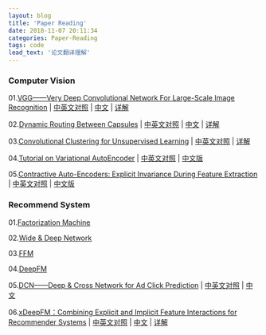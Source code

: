 ```yaml
---
layout: blog
title: 'Paper Reading'
date: 2018-11-07 20:11:34
categories: Paper-Reading
tags: code
lead_text: '论文翻译理解'
---
```


### Computer Vision
01.[VGG——Very Deep Convolutional Network For Large-Scale Image Recognition](http://xueshu.baidu.com/s?wd=paperuri%3A%282801f41808e377a1897a3887b6758c59%29&filter=sc_long_sign&tn=SE_xueshusource_2kduw22v&sc_vurl=http%3A%2F%2Farxiv.org%2Fabs%2F1409.1556&ie=utf-8&sc_us=4549459500002107255) \| [中英文对照](http://blog.csdn.net/roguesir/article/details/77470043) \| [中文]() \| [详解](http://blog.csdn.net/roguesir/article/details/77945732)

02.[Dynamic Routing Between Capsules](https://arxiv.org/abs/1710.09829) \| [中英文对照](https://blog.csdn.net/roguesir/article/details/79681904) \| [中文]() \| [详解]()

03.[Convolutional Clustering for Unsupervised Learning](https://arxiv.org/abs/1511.06241) \| [中英文对照](http://blog.csdn.net/roguesir/article/details/72842958) \| [详解](http://blog.csdn.net/roguesir/article/details/73681885)

04.[Tutorial on Variational AutoEncoder](https://arxiv.org/abs/1606.05908v1) \| [中英文对照](https://blog.csdn.net/roguesir/article/details/81319670) \| [中文版](https://blog.csdn.net/roguesir/article/details/81319824)

05.[Contractive Auto-Encoders: Explicit Invariance During Feature Extraction](http://www-labs.iro.umontreal.ca/~vincentp/Publications/contractive_autoencoder_icml2011.pdf) \| [中英文对照]() \| [中文版]()


### Recommend System
01.[Factorization Machine]()

02.[Wide & Deep Network]()

03.[FFM]()

04.[DeepFM]()

05.[DCN——Deep & Cross Network for Ad Click Prediction]() \| [中英文对照](https://blog.csdn.net/roguesir/article/details/79763204) \| [中文](https://blog.csdn.net/roguesir/article/details/79777635)

06.[xDeepFM：Combining Explicit and Implicit Feature Interactions for Recommender Systems](https://arxiv.org/abs/1803.05170) \| [中英文对照](https://blog.csdn.net/roguesir/article/details/80106672) \| [中文]() \| [详解](https://blog.csdn.net/roguesir/article/details/80106672)

